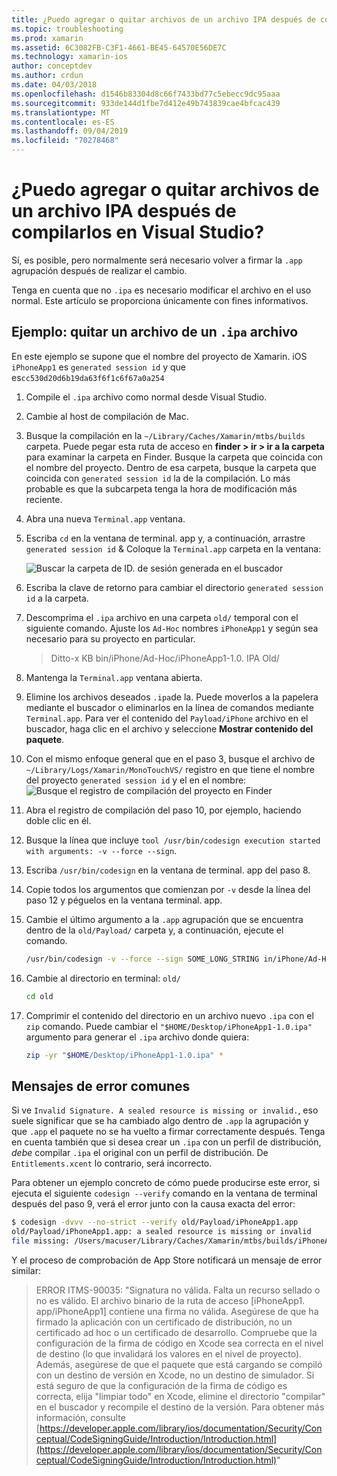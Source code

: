 ```yaml
---
title: ¿Puedo agregar o quitar archivos de un archivo IPA después de compilarlos en Visual Studio?
ms.topic: troubleshooting
ms.prod: xamarin
ms.assetid: 6C3082FB-C3F1-4661-BE45-64570E56DE7C
ms.technology: xamarin-ios
author: conceptdev
ms.author: crdun
ms.date: 04/03/2018
ms.openlocfilehash: d1546b83304d8c66f7433bd77c5ebecc9dc95aaa
ms.sourcegitcommit: 933de144d1fbe7d412e49b743839cae4bfcac439
ms.translationtype: MT
ms.contentlocale: es-ES
ms.lasthandoff: 09/04/2019
ms.locfileid: "70278468"
---
```

# <a name="can-i-add-files-to-or-remove-files-from-an-ipa-file-after-building-it-in-visual-studio"></a>¿Puedo agregar o quitar archivos de un archivo IPA después de compilarlos en Visual Studio?

Sí, es posible, pero normalmente será necesario volver a firmar la `.app` agrupación después de realizar el cambio.

Tenga en cuenta que no `.ipa` es necesario modificar el archivo en el uso normal. Este artículo se proporciona únicamente con fines informativos.

## <a name="example-removing-a-file-from-a-ipa-archive"></a>Ejemplo: quitar un archivo de un `.ipa` archivo

En este ejemplo se supone que el nombre del proyecto de Xamarin. iOS `iPhoneApp1` es `generated session id` y que es`cc530d20d6b19da63f6f1c6f67a0a254`

1. Compile el `.ipa` archivo como normal desde Visual Studio.

2. Cambie al host de compilación de Mac.

3. Busque la compilación en la `~/Library/Caches/Xamarin/mtbs/builds` carpeta. Puede pegar esta ruta de acceso en **finder > ir > ir a la carpeta** para examinar la carpeta en Finder. Busque la carpeta que coincida con el nombre del proyecto. Dentro de esa carpeta, busque la carpeta que coincida con `generated session id` la de la compilación. Lo más probable es que la subcarpeta tenga la hora de modificación más reciente.

4. Abra una nueva `Terminal.app` ventana.

5. Escriba `cd` en la ventana de terminal. app y, a continuación, arrastre `generated session id` & Coloque la `Terminal.app` carpeta en la ventana:

    ![](modify-ipa-images/session-id-folder.png "Buscar la carpeta de ID. de sesión generada en el buscador")

6. Escriba la clave de retorno para cambiar el directorio `generated session id` a la carpeta.

7. Descomprima el `.ipa` archivo en una carpeta `old/` temporal con el siguiente comando. Ajuste los `Ad-Hoc` nombres `iPhoneApp1` y según sea necesario para su proyecto en particular.

    > Ditto-x KB bin/iPhone/Ad-Hoc/iPhoneApp1-1.0. IPA Old/

8. Mantenga la `Terminal.app` ventana abierta.

9. Elimine los archivos deseados `.ipa`de la. Puede moverlos a la papelera mediante el buscador o eliminarlos en la línea de comandos mediante `Terminal.app`. Para ver el contenido del `Payload/iPhone` archivo en el buscador, haga clic en el archivo y seleccione **Mostrar contenido del paquete**.

10. Con el mismo enfoque general que en el paso 3, busque el archivo de `~/Library/Logs/Xamarin/MonoTouchVS/` registro en que tiene el nombre del proyecto `generated session id` y el en el nombre: ![](modify-ipa-images/build-log.png "Busque el registro de compilación del proyecto en Finder")

11. Abra el registro de compilación del paso 10, por ejemplo, haciendo doble clic en él.

12. Busque la línea que incluye `tool /usr/bin/codesign execution started with arguments: -v --force --sign`.

13. Escriba `/usr/bin/codesign` en la ventana de terminal. app del paso 8.

14. Copie todos los argumentos que comienzan por `-v` desde la línea del paso 12 y péguelos en la ventana terminal. app.

15. Cambie el último argumento a la `.app` agrupación que se encuentra dentro de la `old/Payload/` carpeta y, a continuación, ejecute el comando.

    ```bash
    /usr/bin/codesign -v --force --sign SOME_LONG_STRING in/iPhone/Ad-Hoc/iPhoneApp1.app/ResourceRules.plist --entitlements obj/iPhone/Ad-Hoc/Entitlements.xcent old/Payload/iPhoneApp1.app
    ```

16. Cambie al directorio en terminal: `old/`

    ```bash
    cd old
    ```

17. Comprimir el contenido del directorio en un archivo nuevo `.ipa` con el `zip` comando. Puede cambiar el `"$HOME/Desktop/iPhoneApp1-1.0.ipa"` argumento para generar el `.ipa` archivo donde quiera:

    ```bash
    zip -yr "$HOME/Desktop/iPhoneApp1-1.0.ipa" *
    ```

## <a name="common-error-messages"></a>Mensajes de error comunes

Si ve `Invalid Signature. A sealed resource is missing or invalid.`, eso suele significar que se ha cambiado algo dentro de `.app` la agrupación y que `.app` el paquete no se ha vuelto a firmar correctamente después. Tenga en cuenta también que si desea crear un `.ipa` con un perfil de distribución, _debe_ compilar `.ipa` el original con un perfil de distribución. De `Entitlements.xcent` lo contrario, será incorrecto.

Para obtener un ejemplo concreto de cómo puede producirse este error, si ejecuta el siguiente `codesign --verify` comando en la ventana de terminal después del paso 9, verá el error junto con la causa exacta del error:

```bash
$ codesign -dvvv --no-strict --verify old/Payload/iPhoneApp1.app
old/Payload/iPhoneApp1.app: a sealed resource is missing or invalid
file missing: /Users/macuser/Library/Caches/Xamarin/mtbs/builds/iPhoneApp1/cc530d20d6b19da63f6f1c6f67a0a254/old/Payload/iPhoneApp1.app/MyFile.png
```

Y el proceso de comprobación de App Store notificará un mensaje de error similar:

> ERROR ITMS-90035: "Signatura no válida. Falta un recurso sellado o no es válido. El archivo binario de la ruta de acceso [iPhoneApp1. app/iPhoneApp1] contiene una firma no válida. Asegúrese de que ha firmado la aplicación con un certificado de distribución, no un certificado ad hoc o un certificado de desarrollo. Compruebe que la configuración de la firma de código en Xcode sea correcta en el nivel de destino (lo que invalidará los valores en el nivel de proyecto). Además, asegúrese de que el paquete que está cargando se compiló con un destino de versión en Xcode, no un destino de simulador. Si está seguro de que la configuración de la firma de código es correcta, elija "limpiar todo" en Xcode, elimine el directorio "compilar" en el buscador y recompile el destino de la versión. Para obtener más información, consulte [https://developer.apple.com/library/ios/documentation/Security/Conceptual/CodeSigningGuide/Introduction/Introduction.html](https://developer.apple.com/library/ios/documentation/Security/Conceptual/CodeSigningGuide/Introduction/Introduction.html)"
